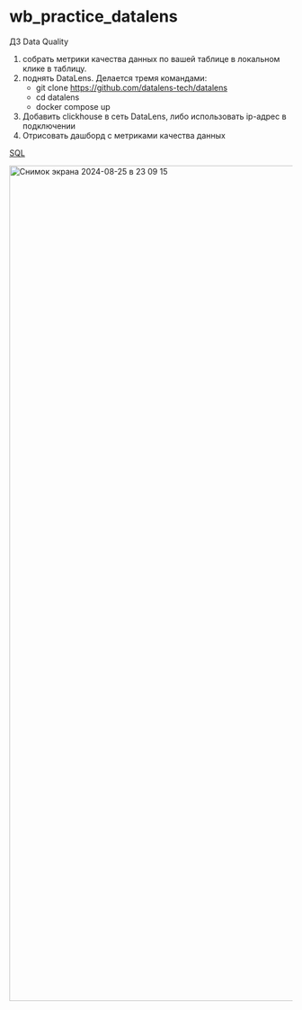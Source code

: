 # wb_practice_datalens

ДЗ Data Quality
1) собрать метрики качества данных по вашей таблице в локальном клике в таблицу.
2) поднять DataLens. Делается тремя командами:
    - git clone https://github.com/datalens-tech/datalens
    - cd datalens
    - docker compose up
3) Добавить clickhouse в сеть DataLens, либо использовать ip-адрес в подключении
4) Отрисовать дашборд с метриками качества данных

[SQL](https://github.com/SirRizzer/wb_practice_datalens/blob/main/dq.sql)

<img width="1485" alt="Снимок экрана 2024-08-25 в 23 09 15" src="https://github.com/user-attachments/assets/e5fa6571-d94e-4f43-937c-94a171c1ff72">
